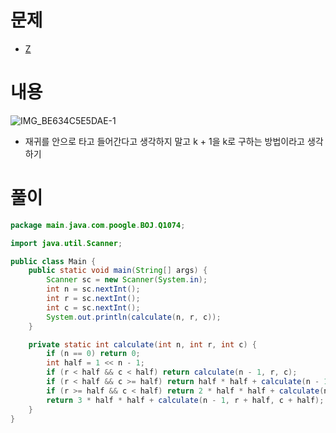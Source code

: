 # 문제
* [Z](https://www.acmicpc.net/problem/1074)

# 내용
![IMG_BE634C5E5DAE-1](https://user-images.githubusercontent.com/58318786/150100977-86f6c125-3b43-4e5c-9fe3-f7e7cb0cb676.jpeg)
* 재귀를 안으로 타고 들어간다고 생각하지 말고 k + 1을 k로 구하는 방법이라고 생각하기

# 풀이
```java
package main.java.com.poogle.BOJ.Q1074;

import java.util.Scanner;

public class Main {
    public static void main(String[] args) {
        Scanner sc = new Scanner(System.in);
        int n = sc.nextInt();
        int r = sc.nextInt();
        int c = sc.nextInt();
        System.out.println(calculate(n, r, c));
    }

    private static int calculate(int n, int r, int c) {
        if (n == 0) return 0;
        int half = 1 << n - 1;
        if (r < half && c < half) return calculate(n - 1, r, c);
        if (r < half && c >= half) return half * half + calculate(n - 1, r, c + half);
        if (r >= half && c < half) return 2 * half * half + calculate(n - 1, r + half, c);
        return 3 * half * half + calculate(n - 1, r + half, c + half);
    }
}

```
